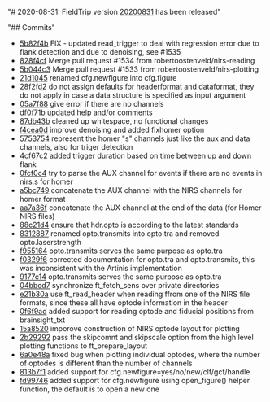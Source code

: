 "# 2020-08-31: FieldTrip version [20200831](http://github.com/fieldtrip/fieldtrip/releases/tag/20200831) has been released"

"##  Commits"

- [5b82f4b](http://github.com/fieldtrip/fieldtrip/commit/5b82f4b) FIX - updated read_trigger to deal with regression error due to flank detection and due to denoising, see #1535
- [828f4cf](http://github.com/fieldtrip/fieldtrip/commit/828f4cf) Merge pull request #1534 from robertoostenveld/nirs-reading
- [5b044c3](http://github.com/fieldtrip/fieldtrip/commit/5b044c3) Merge pull request #1533 from robertoostenveld/nirs-plotting
- [21d1045](http://github.com/fieldtrip/fieldtrip/commit/21d1045) renamed cfg.newfigure into cfg.figure
- [28f2fd2](http://github.com/fieldtrip/fieldtrip/commit/28f2fd2) do not assign defaults for headerformat and dataformat, they do not apply in case a data structure is specified as input argument
- [05a7f88](http://github.com/fieldtrip/fieldtrip/commit/05a7f88) give error if there are no channels
- [df0f71b](http://github.com/fieldtrip/fieldtrip/commit/df0f71b) updated help and/or comments
- [87db43b](http://github.com/fieldtrip/fieldtrip/commit/87db43b) cleaned up whitespace, no functional changes
- [f4cea0d](http://github.com/fieldtrip/fieldtrip/commit/f4cea0d) improve denoising and added fixhomer option
- [5753754](http://github.com/fieldtrip/fieldtrip/commit/5753754) represent the homer "s" channels just like the aux and data channels, also for triger detection
- [4cf67c2](http://github.com/fieldtrip/fieldtrip/commit/4cf67c2) added trigger duration based on time between up and down flank
- [0fcf0c4](http://github.com/fieldtrip/fieldtrip/commit/0fcf0c4) try to parse the AUX channel for events if there are no events in nirs.s for homer
- [a5bc749](http://github.com/fieldtrip/fieldtrip/commit/a5bc749) concatenate the AUX channel with the NIRS channels for homer format
- [aa7a36f](http://github.com/fieldtrip/fieldtrip/commit/aa7a36f) concatenate the AUX channel at the end of the data (for Homer NIRS files)
- [88c21d4](http://github.com/fieldtrip/fieldtrip/commit/88c21d4) ensure that hdr.opto is according to the latest standards
- [8312887](http://github.com/fieldtrip/fieldtrip/commit/8312887) renamed opto.transmits into opto.tra and removed opto.laserstrength
- [f955164](http://github.com/fieldtrip/fieldtrip/commit/f955164) opto.transmits serves the same purpose as opto.tra
- [f0329f6](http://github.com/fieldtrip/fieldtrip/commit/f0329f6) corrected documentation for opto.tra and opto.transmits, this was inconsistent with the Artinis implementation
- [9177c14](http://github.com/fieldtrip/fieldtrip/commit/9177c14) opto.transmits serves the same purpose as opto.tra
- [04bbcd7](http://github.com/fieldtrip/fieldtrip/commit/04bbcd7) synchronize ft_fetch_sens over private directories
- [e21b30a](http://github.com/fieldtrip/fieldtrip/commit/e21b30a) use ft_read_header when reading ffrom one of the NIRS file formats, since these all have optode information in the header
- [0f6f9ad](http://github.com/fieldtrip/fieldtrip/commit/0f6f9ad) added support for reading optode and fiducial positions from brainsight_txt
- [15a8520](http://github.com/fieldtrip/fieldtrip/commit/15a8520) imporove construction of NIRS optode layout for plotting
- [2b29292](http://github.com/fieldtrip/fieldtrip/commit/2b29292) pass the skipcomnt and skipscale option from the high level plotting functions to ft_prepare_layout
- [6a0e48a](http://github.com/fieldtrip/fieldtrip/commit/6a0e48a) fixed bug when plotting individual optodes, where the number of optodes is different than the number of channels
- [813b7f1](http://github.com/fieldtrip/fieldtrip/commit/813b7f1) added support for cfg.newfigure=yes/no/new/clf/gcf/handle
- [fd99746](http://github.com/fieldtrip/fieldtrip/commit/fd99746) added support for cfg.newfigure using open_figure() helper function, the default is to open a new one
